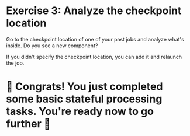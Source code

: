# Exercise 3: Analyze the checkpoint location

Go to the checkpoint location of one of your past jobs and analyze what's inside. Do you see a new component? 

If you didn't specify the checkpoint location, you can add it and relaunch the job.

# 🥳 Congrats! You just completed some basic stateful processing tasks. You're ready now to go further 💪
